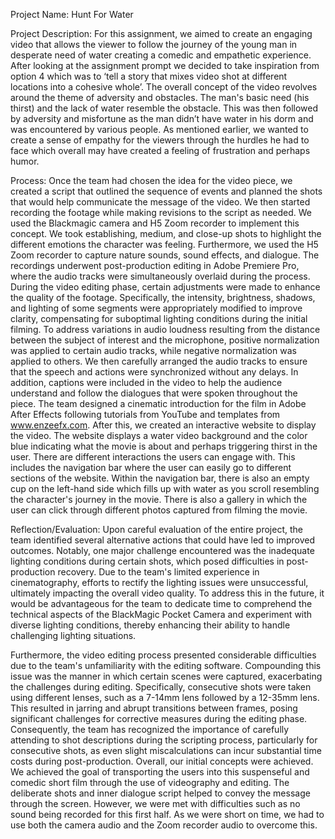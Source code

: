 Project Name: Hunt For Water

Project Description: For this assignment, we aimed to create an engaging video that allows the viewer to follow the journey of the young man in desperate need of water creating a comedic and empathetic experience. After looking at the assignment prompt we decided to take inspiration from option 4 which was to ‘tell a story that mixes video shot at different locations into a cohesive whole’. The overall concept of the video revolves around the theme of adversity and obstacles. The man's basic need (his thirst) and the lack of water resemble the obstacle. This was then followed by adversity and misfortune as the man didn’t have water in his dorm and was encountered by various people. As mentioned earlier, we wanted to create a sense of empathy for the viewers through the hurdles he had to face which overall may have created a feeling of frustration and perhaps humor. 

Process: Once the team had chosen the idea for the video piece, we created a script that outlined the sequence of events and planned the shots that would help communicate the message of the video. We then started recording the footage while making revisions to the script as needed. We used the Blackmagic camera and H5 Zoom recorder to implement this concept. We took establishing, medium, and close-up shots to highlight the different emotions the character was feeling. Furthermore, we used the H5 Zoom recorder to capture nature sounds, sound effects, and dialogue.
The recordings underwent post-production editing in Adobe Premiere Pro, where the audio tracks were simultaneously overlaid during the process. During the video editing phase, certain adjustments were made to enhance the quality of the footage. Specifically, the intensity, brightness, shadows, and lighting of some segments were appropriately modified to improve clarity, compensating for suboptimal lighting conditions during the initial filming. To address variations in audio loudness resulting from the distance between the subject of interest and the microphone, positive normalization was applied to certain audio tracks, while negative normalization was applied to others. We then carefully arranged the audio tracks to ensure that the speech and actions were synchronized without any delays. In addition, captions were included in the video to help the audience understand and follow the dialogues that were spoken throughout the piece. The team designed a cinematic introduction for the film in Adobe After Effects following tutorials from YouTube and templates from www.enzeefx.com. 
 After this, we created an interactive website to display the video. The website displays a water video background and the color blue indicating what the movie is about and perhaps triggering thirst in the user. There are different interactions the users can engage with. This includes the navigation bar where the user can easily go to different sections of the website. Within the navigation bar, there is also an empty cup on the left-hand side which fills up with water as you scroll resembling the character's journey in the movie. There is also a gallery in which the user can click through different photos captured from filming the movie.

 Reflection/Evaluation: 
Upon careful evaluation of the entire project, the team identified several alternative actions that could have led to improved outcomes. Notably, one major challenge encountered was the inadequate lighting conditions during certain shots, which posed difficulties in post-production recovery. Due to the team's limited experience in cinematography, efforts to rectify the lighting issues were unsuccessful, ultimately impacting the overall video quality. To address this in the future, it would be advantageous for the team to dedicate time to comprehend the technical aspects of the BlackMagic Pocket Camera and experiment with diverse lighting conditions, thereby enhancing their ability to handle challenging lighting situations.

Furthermore, the video editing process presented considerable difficulties due to the team's unfamiliarity with the editing software. Compounding this issue was the manner in which certain scenes were captured, exacerbating the challenges during editing. Specifically, consecutive shots were taken using different lenses, such as a 7-14mm lens followed by a 12-35mm lens. This resulted in jarring and abrupt transitions between frames, posing significant challenges for corrective measures during the editing phase. Consequently, the team has recognized the importance of carefully attending to shot descriptions during the scripting process, particularly for consecutive shots, as even slight miscalculations can incur substantial time costs during post-production.
Overall, our initial concepts were achieved. We achieved the goal of transporting the users into this suspenseful and comedic short film through the use of videography and editing. The deliberate shots and inner dialogue script helped to convey the message through the screen. However, we were met with difficulties such as no sound being recorded for this first half. As we were short on time, we had to use both the camera audio and the Zoom recorder audio to overcome this. 
